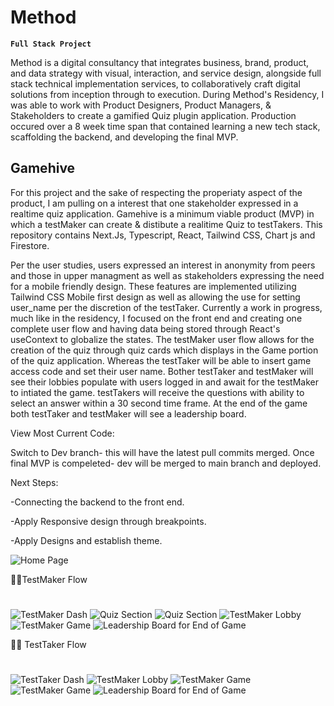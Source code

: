 # Method
**`Full Stack Project`**

Method is a digital consultancy that integrates business, brand, product, and data strategy with visual, interaction, and service design, alongside full stack technical implementation services, to collaboratively craft digital solutions from inception through to execution. During Method's Residency, I was able to work with Product Designers, Product Managers, & Stakeholders to create a gamified Quiz plugin application. Production occured over a 8 week time span that contained learning a new tech stack, scaffolding the backend, and developing the final MVP. 

## Gamehive 

For this project and the sake of respecting the properiaty aspect of the product, I am pulling on a interest that one stakeholder expressed in a realtime quiz application. Gamehive is a minimum viable product (MVP) in which a testMaker can create & distibute a realitime Quiz to testTakers. This repository contains Next.Js, Typescript, React, Tailwind CSS, Chart js and Firestore.

Per the user studies, users expressed an interest in anonymity from peers and those in upper managment as well as stakeholders expressing the need for a mobile friendly design. These features are implemented utilizing Tailwind CSS Mobile first design as well as allowing the use for setting user_name per the discretion of the testTaker. Currently a work in progress, much like in the residency, I focused on the front end and creating one complete user flow and having data being stored through React's useContext to globalize the states. The testMaker user flow allows for the creation of the quiz through quiz cards which displays in the Game portion of the quiz application. Whereas the testTaker will be able to insert game access code and set their user name. Bother testTaker and testMaker will see their lobbies populate with users logged in and await for the testMaker to intiated the game. testTakers will receive the questions with ability to select an answer within a 30 second time frame. At the end of the game both testTaker and testMaker will see a leadership board.

View Most Current Code:

Switch to Dev branch- this will have the latest pull commits merged. Once final MVP is compeleted- dev will be merged to main branch and deployed. 

Next Steps: 

-Connecting the backend to the front end.

-Apply Responsive design through breakpoints.

-Apply Designs and establish theme.

![Home Page](Images/home.png)

🧑‍🏫TestMaker Flow
#
<div>
<img src="Images/testMaker_dash.png" alt="TestMaker Dash" >
<img src="Images/createQuiz_1.png" alt="Quiz Section">
<img src="Images/createQuiz_2.png" alt="Quiz Section">
<img src="Images/testMaker_lobby.png" alt="TestMaker Lobby" >
<img src="Images/testMaker_game.png" alt="TestMaker Game" >
<img src="Images/scores.png" alt="Leadership Board for End of Game">
</div>

👨‍🎓 TestTaker Flow
#
<div>
<img src="Images/testTaker_dash.png" alt="TestTaker Dash" >
<img src="Images/testTaker_lobby.png" alt="TestMaker Lobby" >
<img src="Images/testTaker_game1.png" alt="TestMaker Game" >
<img src="Images/testTaker_game2.png" alt="TestMaker Game" >
<img src="Images/scores.png" alt="Leadership Board for End of Game">
</div>



